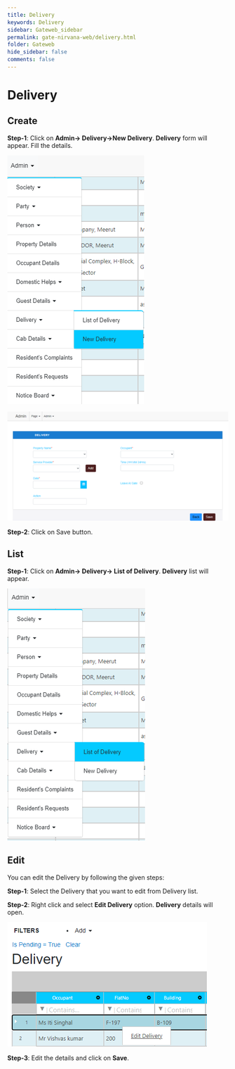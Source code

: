 ```yaml
---
title: Delivery
keywords: Delivery
sidebar: Gateweb_sidebar
permalink: gate-nirvana-web/delivery.html
folder: Gateweb
hide_sidebar: false
comments: false
---
```


# Delivery

## Create

**Step-1**: Click on **Admin-> Delivery->New Delivery**. **Delivery** form will appear. Fill the details.

![](/images/Delivery-SelectMenuweb.png)

![](/images/Delivery-NewDeliveryweb.png)

**Step-2**: Click on Save button.



## List


**Step-1**: Click on **Admin-> Delivery-> List of Delivery**. **Delivery** list will appear.

![](/images/Delivery-ListofDeliveryweb.png)



## Edit


You can edit the Delivery by following the given steps:

**Step-1**: Select the Delivery that you want to edit from Delivery list.

**Step-2**: Right click and select **Edit Delivery** option. **Delivery** details will open.
                              
![](/images/ListofDelivery-SelectMenuweb.png)

**Step-3**: Edit the details and click on **Save**.

